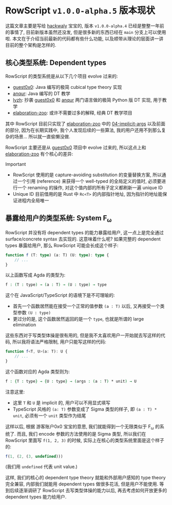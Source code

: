 # RowScript `v1.0.0-alpha.5` 版本现状

这篇文章主要是写给 [hackwaly] 宝宝的, 版本 `v1.0.0-alpha.4` 已经是整整一年前的事情了, 目前新版本虽然还没发,
但是很多新的东西已经在 `main` 分支上可以使用啦. 本文在于介绍当前最新的代码都有些什么功能, 以及顺带从理论的层面讲一讲目前的整个架构是怎样的.

[hackwaly]: https://github.com/hackwaly

## 核心类型系统: Dependent types

RowScript 的类型系统是从以下几个项目 evolve 过来的:

* [guest0x0]: Java 编写的极简 cubical type theory 实现
* [anqur]: Java 编写的 DT 教学
* [lyzh]: 抄袭 [guest0x0] 和 [anqur] 两门语言做的极简 Python 版 DT 实现, 用于教学
* [elaboration-zoo]: 或许不需要过多的解释, 经典 DT 教学项目

其中 RowScript 目前只实现了 [elaboration-zoo] 中的 [04-implicit-args] 以及前面的部分, 因为在长期实践中, 我个人发现后续的一些算法,
我的用户还用不到那么复杂的场景... 所以就一直偷懒没做.

RowScript 主要还是从 [guest0x0] 项目中 evolve 过来的, 所以这点上和 [elaboration-zoo] 有个核心的差异:

> [!IMPORTANT]
>
> * RowScript 使用的是 capture-avoiding substitution 的变量替换方案, 所以通过一个引用 (reference) 来获得一个 well-typed
    的全局定义的值时, 必须要进行一个 renaming 的操作, 对这个值内部的所有子定义都刷新一遍 unique ID
> * Unique ID 目前借用的是 Rust 中 `Rc<T>` 的内部指针地址, 因为指针的地址能保证进程内全局唯一

[guest0x0]: https://github.com/ice1000/guest0x0

[anqur]: https://github.com/ice1000/anqur

[lyzh]: https://github.com/anqurvanillapy/lyzh

[elaboration-zoo]: https://github.com/AndrasKovacs/elaboration-zoo

[04-implicit-args]: https://github.com/AndrasKovacs/elaboration-zoo/tree/master/04-implicit-args

## 暴露给用户的类型系统: System F<sub>ω</sub>

RowScript 并没有将 dependent types 的能力暴露给用户, 这一点上是完全通过 surface/concrete syntax 去实现的. 这意味着什么呢?
如果完整的 dependent types 暴露给用户, 那么 RowScript 可能会长成这个样子:

<!-- @formatter:off -->
```ts
function f (T: type) (a: T) (U: type): type {
    // ...
}
```
<!-- @formatter:on -->

以上函数写成 Agda 的类型为:

```agda
f : (T : type) → (a : T) → (U : type) → type
```

这个在 JavaScript/TypeScript 的语境下是不可理喻的:

* 首先一个函数居然能在接受一个正常的值参数 `(a : T)` 以后, 又再接受一个类型参数 `(U : type)`
* 更过分的是, 这个函数居然返回的是一个 `type`, 也就是所谓的 large elimination

这些东西对于写类型体操是很有用的, 但是我不太喜欢用户一开始就去写这样的代码, 所以我将语法严格限制, 用户只能写这样的代码:

```ts
function f<T, U>(a: T): U {
    // ...
}
```

这个函数对应的 Agda 类型则为:

```agda
f : {T : type} → {U : type} → (args : (a : T) * unit) → U
```

注意这里:

* 这里 `T` 和 `U` 是 implicit 的, 用户可以不用显式填写
* TypeScript 风格的 `(a: T)` 参数变成了 Sigma 类型的样子, 即 `(a : T) * unit`, 必须有一个 `unit` 类型作为结尾

这样以后, 根据 游客账户0x0 宝宝的意思, 我们就能得到一个无限类似于 F<sub>ω</sub> 的系统了. 而且, 我们 encode 参数的方法使用的是
Sigma 类型, 所以我们在 RowScript 里面写 `f(1, 2, 3)` 的时候, 实际上在核心的类型系统里面是这个样子的:

```js
f(1, (2, (3, undefined)))
```

(我们用 `undefined` 代表 unit value.)

这样, 我们的核心的 dependent type theory 就能和外部用户感知的 type theory 完全兼容, 内部我们就能用 dependent types
做很多花活, 但是用户不能使用. 等到后续逐渐调研了 RowScript 去写类型体操的能力以后, 再去考虑如何开放更多的 dependent
types 能力给用户.
